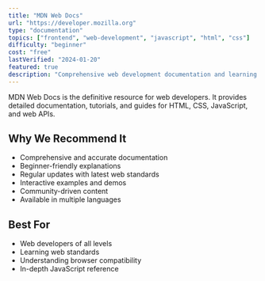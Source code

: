 ```yaml
---
title: "MDN Web Docs"
url: "https://developer.mozilla.org"
type: "documentation"
topics: ["frontend", "web-development", "javascript", "html", "css"]
difficulty: "beginner"
cost: "free"
lastVerified: "2024-01-20"
featured: true
description: "Comprehensive web development documentation and learning resources from Mozilla"
---
```


MDN Web Docs is the definitive resource for web developers. It provides detailed documentation, tutorials, and guides for HTML, CSS, JavaScript, and web APIs.

## Why We Recommend It

- Comprehensive and accurate documentation
- Beginner-friendly explanations
- Regular updates with latest web standards
- Interactive examples and demos
- Community-driven content
- Available in multiple languages

## Best For

- Web developers of all levels
- Learning web standards
- Understanding browser compatibility
- In-depth JavaScript reference
